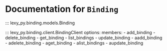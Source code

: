 # Documentation for `Binding`

::: lexy_py.binding.models.Binding

::: lexy_py.binding.client.BindingClient
    options:
        members:
            - add_binding
            - delete_binding
            - get_binding
            - list_bindings
            - update_binding
            - aadd_binding
            - adelete_binding
            - aget_binding
            - alist_bindings
            - aupdate_binding

